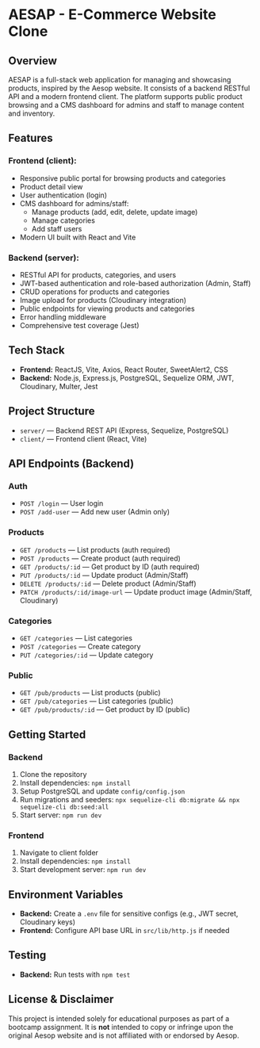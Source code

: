 # AESAP - E-Commerce Website Clone

## Overview

AESAP is a full-stack web application for managing and showcasing products, inspired by the Aesop website. It consists of a backend RESTful API and a modern frontend client. The platform supports public product browsing and a CMS dashboard for admins and staff to manage content and inventory.

## Features

### Frontend (client):

- Responsive public portal for browsing products and categories
- Product detail view
- User authentication (login)
- CMS dashboard for admins/staff:
  - Manage products (add, edit, delete, update image)
  - Manage categories
  - Add staff users
- Modern UI built with React and Vite

### Backend (server):

- RESTful API for products, categories, and users
- JWT-based authentication and role-based authorization (Admin, Staff)
- CRUD operations for products and categories
- Image upload for products (Cloudinary integration)
- Public endpoints for viewing products and categories
- Error handling middleware
- Comprehensive test coverage (Jest)

## Tech Stack

- **Frontend:** ReactJS, Vite, Axios, React Router, SweetAlert2, CSS
- **Backend:** Node.js, Express.js, PostgreSQL, Sequelize ORM, JWT, Cloudinary, Multer, Jest

## Project Structure

- `server/` — Backend REST API (Express, Sequelize, PostgreSQL)
- `client/` — Frontend client (React, Vite)

## API Endpoints (Backend)

### Auth

- `POST /login` — User login
- `POST /add-user` — Add new user (Admin only)

### Products

- `GET /products` — List products (auth required)
- `POST /products` — Create product (auth required)
- `GET /products/:id` — Get product by ID (auth required)
- `PUT /products/:id` — Update product (Admin/Staff)
- `DELETE /products/:id` — Delete product (Admin/Staff)
- `PATCH /products/:id/image-url` — Update product image (Admin/Staff, Cloudinary)

### Categories

- `GET /categories` — List categories
- `POST /categories` — Create category
- `PUT /categories/:id` — Update category

### Public

- `GET /pub/products` — List products (public)
- `GET /pub/categories` — List categories (public)
- `GET /pub/products/:id` — Get product by ID (public)

## Getting Started

### Backend

1. Clone the repository
2. Install dependencies: `npm install`
3. Setup PostgreSQL and update `config/config.json`
4. Run migrations and seeders: `npx sequelize-cli db:migrate && npx sequelize-cli db:seed:all`
5. Start server: `npm run dev`

### Frontend

1. Navigate to client folder
2. Install dependencies: `npm install`
3. Start development server: `npm run dev`

## Environment Variables

- **Backend:** Create a `.env` file for sensitive configs (e.g., JWT secret, Cloudinary keys)
- **Frontend:** Configure API base URL in `src/lib/http.js` if needed

## Testing

- **Backend:** Run tests with `npm test`

## License & Disclaimer

This project is intended solely for educational purposes as part of a bootcamp assignment. It is **not** intended to copy or infringe upon the original Aesop website and is not affiliated with or endorsed by Aesop.
